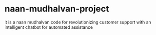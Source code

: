# naan-mudhalvan-project
it is a naan mudhalvan code for revolutionizing customer support with an intelligent chatbot for automated assistance
